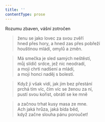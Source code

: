 ```yaml
---
title: ''
contentType: prose
---
```


Rozumu zbaven, vášní zotročen

> ženu se jako lovec za svou zvěří  
> hned přes hory, a hned zas přes pobřeží  
> houštinou mládí, omylů a změn.

> Má smečka je sled samých neštěstí,  
> můj slídič srdce, jež nic neodradí,  
> a moji chrti nadšení a mládí,  
> a moji honci naděj s bolestí.

> Když ji však vidí, jak jim bez přestání  
> prchá tím víc, čím víc se ženou za ní,  
> pustí svou kořist, obrátí se ke mně

> a začnou trhat kusy masa ze mne.  
> Ach jaká hrůza, jaká bída běd,  
> když začne slouha pánu poroučet!
